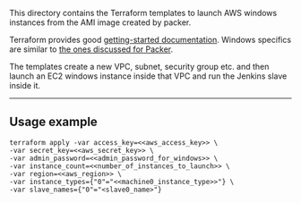 This directory contains the Terraform templates to launch AWS windows instances from the AMI image created by packer.

Terraform provides good [getting-started documentation](https://www.terraform.io/intro/getting-started/install.html).
Windows specifics are similar to [the ones discussed for Packer](../Packer/README.md#windows-specifics).

The templates create a new VPC, subnet, security group etc. and then launch an EC2 windows instance inside that VPC and run the Jenkins slave inside it.

-------

## Usage example

    terraform apply -var access_key=<<aws_access_key>> \
    -var secret_key=<<aws_secret_key>> \
    -var admin_password=<<admin_password_for_windows>> \
    -var instance_count=<<number_of_instances_to_launch>> \
    -var region=<<aws_region>> \
    -var instance_types={"0"="<<machine0_instance_type>>"} \
    -var slave_names={"0"="<slave0_name>"}
